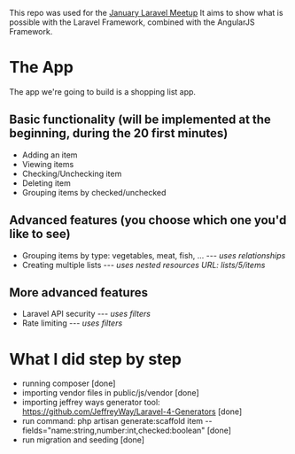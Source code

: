 This repo was used for the [January Laravel Meetup](http://www.meetup.com/Laravel-Brussels/events/148656682/)
It aims to show what is possible with the Laravel Framework, combined with the AngularJS Framework.

# The App

The app we're going to build is a shopping list app.

## Basic functionality (will be implemented at the beginning, during the 20 first minutes)

- Adding an item
- Viewing items
- Checking/Unchecking item
- Deleting item
- Grouping items by checked/unchecked

## Advanced features (you choose which one you'd like to see)

- Grouping items by type: vegetables, meat, fish, ...   --- *uses relationships*
- Creating multiple lists                               --- *uses nested resources URL: lists/5/items*

## More advanced features

- Laravel API security                                  --- *uses filters*
- Rate limiting                                         --- *uses filters*


# What I did step by step



- running composer [done]
- importing vendor files in public/js/vendor [done]
- importing jeffrey ways generator tool: https://github.com/JeffreyWay/Laravel-4-Generators [done]
- run command: php artisan generate:scaffold item --fields="name:string,number:int,checked:boolean" [done]
- run migration and seeding [done]





